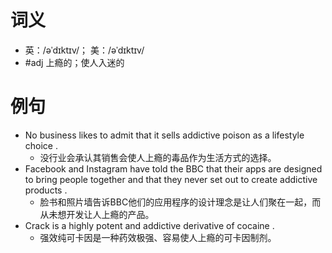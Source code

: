 # 词义
- 英：/əˈdɪktɪv/； 美：/əˈdɪktɪv/
- #adj 上瘾的；使人入迷的
# 例句
- No business likes to admit that it sells addictive poison as a lifestyle choice .
	- 没行业会承认其销售会使人上瘾的毒品作为生活方式的选择。
- Facebook and Instagram have told the BBC that their apps are designed to bring people together and that they never set out to create addictive products .
	- 脸书和照片墙告诉BBC他们的应用程序的设计理念是让人们聚在一起，而从未想开发让人上瘾的产品。
- Crack is a highly potent and addictive derivative of cocaine .
	- 强效纯可卡因是一种药效极强、容易使人上瘾的可卡因制剂。

